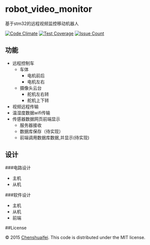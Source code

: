 # robot_video_monitor
基于stm32的远程视频监控移动机器人

[![Code Climate](https://codeclimate.com/repos/5666e97318d0ce159e0003a2/badges/66ebb9f8794585b32de1/gpa.svg)](https://codeclimate.com/repos/5666e97318d0ce159e0003a2/feed)
[![Test Coverage](https://codeclimate.com/repos/5666e97318d0ce159e0003a2/badges/66ebb9f8794585b32de1/coverage.svg)](https://codeclimate.com/repos/5666e97318d0ce159e0003a2/coverage)
[![Issue Count](https://codeclimate.com/repos/5666e97318d0ce159e0003a2/badges/66ebb9f8794585b32de1/issue_count.svg)](https://codeclimate.com/repos/5666e97318d0ce159e0003a2/feed)

## **功能**

* 远程控制车
  * 车体 
     * 电机前后
     * 电机左右  
  * 摄像头云台
     * 舵机左右转
     * 舵机上下转
* 视频远程传输
* 温湿度数据wifi传输 
* 传感器数据网页前端显示 
  * 服务器接收
  * 数据库保存（待实现）
  * 前端调用数据库数据,并显示(待实现)  

## **设计** 

###电路设计
* 主机
* 从机   

###软件设计 

* 主机
* 从机
* 前端  

##License

© 2015 [Chenshuaifei][mindthink]. This code is distributed under the MIT license.

[mindthink]: http://www.chenshuaifei.gotoip2.com/
